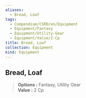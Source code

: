 ```yaml
---
aliases:
  - Bread, Loaf
tags:
  - Compendium/CSRD/en/Equipment
  - Equipment/Fantasy
  - Equipment/Utility-Gear
  - Equipment/Value/2-Cp
title: Bread, Loaf
collection: Equipment
kind: Equipment
---
```

## Bread, Loaf  
  
>  
> **Options :** Fantasy, Utility Gear  
> **Value :** 2 Cp